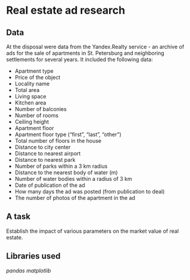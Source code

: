 # Real estate ad research

## Data

At the disposal were data from the Yandex.Realty service - an archive of ads for the sale of apartments in St. Petersburg and neighboring settlements for several years. It included the following data:
- Apartment type
- Price of the object
- Locality name
- Total area
- Living space
- Kitchen area
- Number of balconies
- Number of rooms
- Ceiling height
- Apartment floor
- Apartment floor type (“first”, “last”, “other”)
- Total number of floors in the house
- Distance to city center
- Distance to nearest airport
- Distance to nearest park
- Number of parks within a 3 km radius
- Distance to the nearest body of water (m)
- Number of water bodies within a radius of 3 km
- Date of publication of the ad
- How many days the ad was posted (from publication to deal)
- The number of photos of the apartment in the ad

## A task

Establish the impact of various parameters on the market value of real estate.

## Libraries used
*pandas*
*matplotlib*

